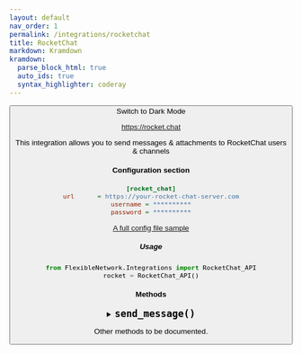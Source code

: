 ```yaml
---
layout: default
nav_order: 1
permalink: /integrations/rocketchat
title: RocketChat
markdown: Kramdown
kramdown:
  parse_block_html: true
  auto_ids: true
  syntax_highlighter: coderay
---
```


<button class="btn js-toggle-dark-mode">Switch to Dark Mode

<script>
const toggleDarkMode = document.querySelector('.js-toggle-dark-mode');

jtd.addEvent(toggleDarkMode, 'click', function(){
  if (jtd.getTheme() === 'dark') {
    jtd.setTheme('light');
    toggleDarkMode.textContent = 'Switch to Dark Mode';
  } else {
    jtd.setTheme('dark');
    toggleDarkMode.textContent = 'Switch to Light Mode';
  }
});
</script>


https://rocket.chat

This integration allows you to send messages & attachments to RocketChat users & channels

#### Configuration section

```ini
[rocket_chat]
url      = https://your-rocket-chat-server.com
username = **********
password = **********
```

[A full config file sample](/Docs/config_file.md#sample_config_file)

##### Usage

```python
from FlexibleNetwork.Integrations import RocketChat_API
rocket = RocketChat_API()
```

#### Methods


<a id=send_message()></a>
<details>
  <summary> 
  <b style="font-size:20px"> <code>send_message()</code></b>
  </summary>
  <br>
  Allows you to send a RocketChat message to a list of users

   ### INPUT

   | Input     | Type | Description                                                  | Options        | Default |
   | --------- | ---- | ------------------------------------------------------------ | -------------- | ------- |
   | `member_name_lst` | List of strings  | users to send messages to.     |                |         |
   | `message` | String  | Message to send                |                |         |

   ### OUTPUT

   > Returns a dictionary

   | Key     | Type | Description                                                  | Options        | Default |
   | --------- | ---- | ------------------------------------------------------------ | -------------- | ------- |
   | `success` | Boolean  | Whether the message was sent successfully or not.     |                |         |
   | `fail_reason` | String  | Message to send                |                |         |




</details>

Other methods to be documented.
